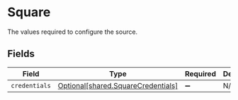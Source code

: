 # Square

The values required to configure the source.


## Fields

| Field                                                                          | Type                                                                           | Required                                                                       | Description                                                                    |
| ------------------------------------------------------------------------------ | ------------------------------------------------------------------------------ | ------------------------------------------------------------------------------ | ------------------------------------------------------------------------------ |
| `credentials`                                                                  | [Optional[shared.SquareCredentials]](../../models/shared/squarecredentials.md) | :heavy_minus_sign:                                                             | N/A                                                                            |